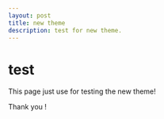 ```yaml
---
layout: post
title: new theme
description: test for new theme.
---
```

# test

This page just use for testing the new theme!

Thank you !